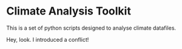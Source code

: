 # Climate Analysis Toolkit

This is a set of python scripts designed to analyse climate datafiles.

Hey, look. I introduced a conflict!
